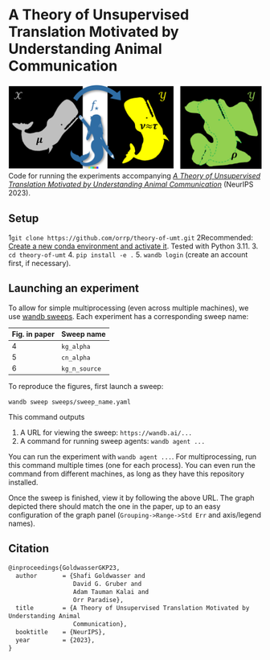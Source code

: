 # A Theory of Unsupervised Translation Motivated by Understanding Animal Communication

![Main figure](fig.png)
Code for running the experiments accompanying _[A Theory of Unsupervised Translation Motivated by Understanding Animal Communication](https://arxiv.org/abs/2211.11081)_ (NeurIPS 2023).

## Setup
1`git clone https://github.com/orrp/theory-of-umt.git`
2Recommended: [Create a new conda environment and activate it](https://conda.io/docs/test-drive.html).
Tested with Python 3.11.
3. `cd theory-of-umt`
4. `pip install -e .`
5. `wandb login` (create an account first, if necessary).

## Launching an experiment
To allow for simple multiprocessing (even across multiple machines), we use
[wandb sweeps](https://docs.wandb.ai/guides/sweeps). Each experiment has a corresponding
sweep name:

| Fig. in paper | Sweep name    |
|---------------|---------------|
| 4             | `kg_alpha`    |
| 5             | `cn_alpha`    |
| 6             | `kg_n_source` |

To reproduce the figures, first launch a sweep:
```
wandb sweep sweeps/sweep_name.yaml
```
This command outputs
1. A URL for viewing the sweep: `https://wandb.ai/...`
2. A command for running sweep agents: `wandb agent ...`

You can run the experiment with `wandb agent ...`.
For multiprocessing, run this command multiple times (one for each process).
You can even run the command from different machines, as long as they have this
repository installed.

Once the sweep is finished, view it by following the above URL. The graph depicted
there should match the one in the paper, up to an easy configuration of the graph panel (`Grouping->Range->Std Err` and axis/legend names).

## Citation
```
@inproceedings{GoldwasserGKP23,
  author       = {Shafi Goldwasser and
                  David G. Gruber and
                  Adam Tauman Kalai and
                  Orr Paradise},
  title        = {A Theory of Unsupervised Translation Motivated by Understanding Animal
                  Communication},
  booktitle    = {NeurIPS},
  year         = {2023},
}
```
